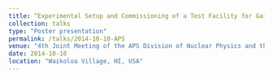 ```yaml
---
title: “Experimental Setup and Commissioning of a Test Facility for Gain Evaluation of Microchannel-Plate Photomultipliers in High Magnetic Field at Jefferson Lab”
collection: talks
type: "Poster presentation"
permalink: /talks/2014-10-10-APS
venue: "4th Joint Meeting of the APS Division of Nuclear Physics and the Physical Society of Japan "
date: 2014-10-10
location: "Waikoloa Village, HI, USA"
---
```

